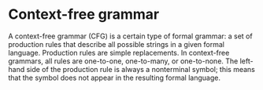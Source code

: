 # Context-free grammar
A context-free grammar (CFG) is a certain type of formal grammar: a set of production rules that describe all possible strings in a given formal language. Production rules are simple replacements. In context-free grammars, all rules are one-to-one, one-to-many, or one-to-none. The left-hand side of the production rule is always a nonterminal symbol; this means that the symbol does not appear in the resulting formal language.
